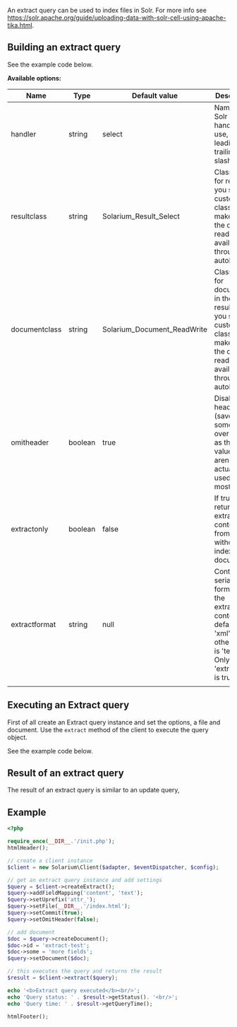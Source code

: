 An extract query can be used to index files in Solr. For more info see <https://solr.apache.org/guide/uploading-data-with-solr-cell-using-apache-tika.html>.

Building an extract query
-------------------------

See the example code below.

**Available options:**

| Name          | Type    | Default value                 | Description                                                                                                                                   |
|---------------|---------|-------------------------------|-----------------------------------------------------------------------------------------------------------------------------------------------|
| handler       | string  | select                        | Name of the Solr request handler to use, without leading or trailing slashes                                                                  |
| resultclass   | string  | Solarium\_Result\_Select      | Classname for result. If you set a custom classname make sure the class is readily available (or through autoloading)                         |
| documentclass | string  | Solarium\_Document\_ReadWrite | Classname for documents in the resultset. If you set a custom classname make sure the class is readily available (or through autoloading)     |
| omitheader    | boolean | true                          | Disable Solr headers (saves some overhead, as the values aren't actually used in most cases)                                                  |
| extractonly   | boolean | false                         | If true, returns the extracted content from Tika without indexing the document                                                                |
| extractformat | string  | null                          | Controls the serialization format of the extracted content. By default 'xml', the other option is 'text'. Only valid if 'extractonly' is true |
||

Executing an Extract query
--------------------------

First of all create an Extract query instance and set the options, a file and document. Use the `extract` method of the client to execute the query object.

See the example code below.

Result of an extract query
--------------------------

The result of an extract query is similar to an update query,

Example
-------

```php
<?php

require_once(__DIR__.'/init.php');
htmlHeader();

// create a client instance
$client = new Solarium\Client($adapter, $eventDispatcher, $config);

// get an extract query instance and add settings
$query = $client->createExtract();
$query->addFieldMapping('content', 'text');
$query->setUprefix('attr_');
$query->setFile(__DIR__.'/index.html');
$query->setCommit(true);
$query->setOmitHeader(false);

// add document
$doc = $query->createDocument();
$doc->id = 'extract-test';
$doc->some = 'more fields';
$query->setDocument($doc);

// this executes the query and returns the result
$result = $client->extract($query);

echo '<b>Extract query executed</b><br/>';
echo 'Query status: ' . $result->getStatus(). '<br/>';
echo 'Query time: ' . $result->getQueryTime();

htmlFooter();

```
